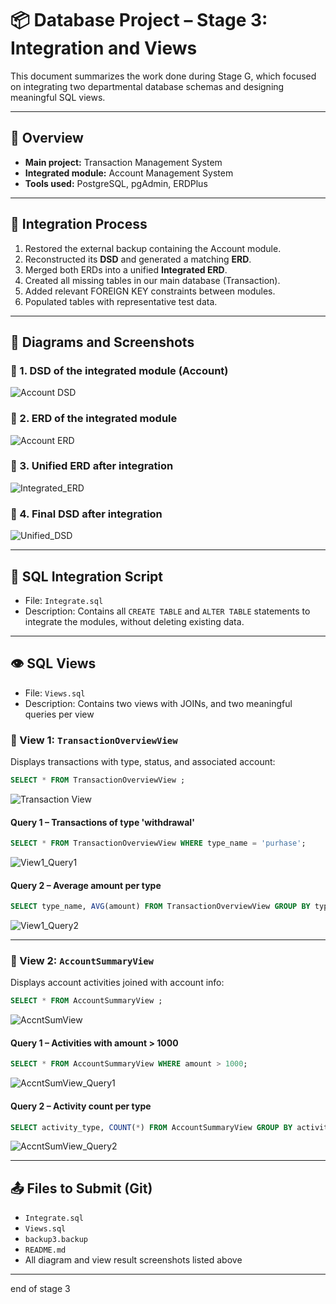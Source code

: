 
# 📦 Database Project – Stage 3: Integration and Views

This document summarizes the work done during Stage G, which focused on integrating two departmental database schemas and designing meaningful SQL views.

---

## 📌 Overview

- **Main project:** Transaction Management System
- **Integrated module:** Account Management System
- **Tools used:** PostgreSQL, pgAdmin, ERDPlus

---

## 🔗 Integration Process

1. Restored the external backup containing the Account module.
2. Reconstructed its **DSD** and generated a matching **ERD**.
3. Merged both ERDs into a unified **Integrated ERD**.
4. Created all missing tables in our main database (Transaction).
5. Added relevant FOREIGN KEY constraints between modules.
6. Populated tables with representative test data.

---

## 📸 Diagrams and Screenshots

### 📂 1. DSD of the integrated module (Account)
![Account DSD](Pictures/DSD_Account.jpg)

### 📂 2. ERD of the integrated module
![Account ERD](Pictures/ACCNT_ERD.png)

### 📂 3. Unified ERD after integration
![Integrated_ERD](Pictures/MergedERD.png)

### 📂 4. Final DSD after integration
![Unified_DSD](Pictures/mergedDSD.jpg)


---

## 🧱 SQL Integration Script

- File: `Integrate.sql`
- Description: Contains all `CREATE TABLE` and `ALTER TABLE` statements to integrate the modules, without deleting existing data.

---

## 👁️ SQL Views

- File: `Views.sql`
- Description: Contains two views with JOINs, and two meaningful queries per view

### 👀 View 1: `TransactionOverviewView`

Displays transactions with type, status, and associated account:

```sql
SELECT * FROM TransactionOverviewView ;
```

![Transaction View](Pictures/TransactionView.png)


#### Query 1 – Transactions of type 'withdrawal'
```sql
SELECT * FROM TransactionOverviewView WHERE type_name = 'purhase';
```
![View1_Query1](Pictures/View1_Query1.png)

#### Query 2 – Average amount per type
```sql
SELECT type_name, AVG(amount) FROM TransactionOverviewView GROUP BY type_name;
```
![View1_Query2](Pictures/View1_Query2.png)

---

### 👀 View 2: `AccountSummaryView`

Displays account activities joined with account info:

```sql
SELECT * FROM AccountSummaryView ;
```

![AccntSumView](Pictures/AccntSumView.png)

#### Query 1 – Activities with amount > 1000
```sql
SELECT * FROM AccountSummaryView WHERE amount > 1000;
```
![AccntSumView_Query1](Pictures/AccntSumView_Query1.png)

#### Query 2 – Activity count per type
```sql
SELECT activity_type, COUNT(*) FROM AccountSummaryView GROUP BY activity_type;
```
![AccntSumView_Query2](Pictures/AccntSumView_Query2.png)

---

## 📤 Files to Submit (Git)

- `Integrate.sql`
- `Views.sql`
- `backup3.backup`
- `README.md`
- All diagram and view result screenshots listed above

---

end of stage 3
